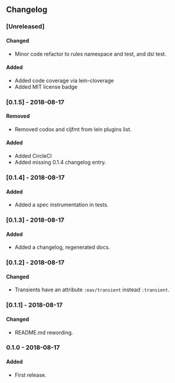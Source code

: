 ## Changelog

### [Unreleased]
#### Changed
- Minor code refactor to rules namespace and test, and dsl test.
#### Added
- Added code coverage via lein-cloverage
- Added MIT license badge

### [0.1.5] - 2018-08-17
#### Removed
- Removed codox and cljfmt from lein plugins list.
#### Added
- Added CircleCI
- Added missing 0.1.4 changelog entry.

### [0.1.4] - 2018-08-17
#### Added
- Added a spec instrumentation in tests.

### [0.1.3] - 2018-08-17
#### Added
- Added a changelog, regenerated docs.

### [0.1.2] - 2018-08-17
#### Changed
- Transients have an attribute `:eav/transient` instead `:transient`.

### [0.1.1] - 2018-08-17
#### Changed
- README.md rewording.

### 0.1.0 - 2018-08-17
#### Added
- First release.
